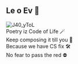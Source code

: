 ## Le o Ev 👋

<!--
**leemyongpakvn/leemyongpakvn** is a ✨ _special_ ✨ repository because its `README.md` (this file) appears on your GitHub profile.

Here are some ideas to get you started:

- 🔭 I’m currently working on ...
- 🌱 I’m currently learning ...
- 👯 I’m looking to collaborate on ...
- 🤔 I’m looking for help with ...
- 💬 Ask me about ...
- 📫 How to reach me: ...
- 😄 Pronouns: ...
- ⚡ Fun fact: ...
-->
![J40_yToL](https://user-images.githubusercontent.com/3759923/210188486-3aa89b0f-e8a0-4481-b0fc-4b897871bfa4.png) <br>
Poetry iz Code of Life :magic_wand: <br>
Keep composing it till you :ghost: <br>
Because we have CS fix :hammer_and_wrench: <br>
No fear to pass the red :no_entry:
